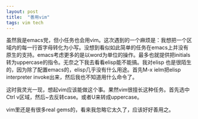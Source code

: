 ```yaml
---
layout: post
title:  "善用vim"
tags: vim tech
---
```


虽然我是emacs党，但小任务也会用vim。这次遇到的一个麻烦是：我想把一个区域内的每一行首字母转化为小写。没想到看似如此简单的任务在emacs上并没有原生的支持。emacs考虑更多的是以word为单位的操作。最多也就提供把initials转为uppercase的指令。无奈之下我去看看elisp能不能搞。我对elisp 也是很陌生的，因为除了配置emacs的，elisp几乎没有什么用途。首先M-x ielm把elisp interpreter invoke出来，然后我也不知道用什么命令了。

这时我灵光一现，想起vim应该能做这个事。果然vim很擅长这种任务。首先选中Ctrl v区域，然后~去反转case。或者U来转成uppercase。

vim里还是有很多real gems的，看来我忽略它太久了，应该好好善用之。
